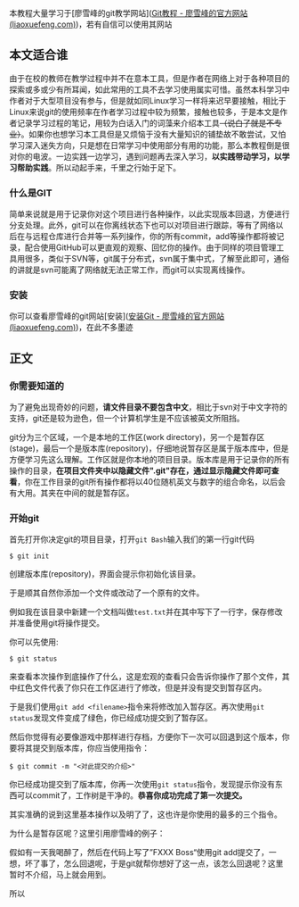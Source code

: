 本教程大量学习于[廖雪峰的git教学网站]([Git教程 - 廖雪峰的官方网站 (liaoxuefeng.com)](https://www.liaoxuefeng.com/wiki/896043488029600))，若有自信可以使用其网站

## 本文适合谁

由于在校的教师在教学过程中并不在意本工具，但是作者在网络上对于各种项目的探索或多或少有所耳闻，如此常用的工具不去学习使用属实可惜。虽然本科学习中作者对于大型项目没有参与，但是就如同Linux学习一样将来迟早要接触，相比于Linux来说git的使用频率在作者学习过程中较为频繁，接触也较多，于是本文是作者记录学习过程的笔记，用较为白话入门的词藻来介绍本工具~~（说白了就是不专业）~~。如果你也想学习本工具但是又烦恼于没有大量知识的铺垫故不敢尝试，又怕学习深入迷失方向，只是想在日常学习中使用部分有用的功能，那么本教程倒是很对你的电波。一边实践一边学习，遇到问题再去深入学习，**以实践带动学习，以学习帮助实践**。所以动起手来，千里之行始于足下。

### 什么是GIT

简单来说就是用于记录你对这个项目进行各种操作，以此实现版本回退，方便进行分支处理。此外，git可以在你离线状态下也可以对项目进行跟踪，等有了网络以后在与远程仓库进行合并等一系列操作，你的所有commit，add等操作都将被记录，配合使用GitHub可以更直观的观察、回忆你的操作。由于同样的项目管理工具用很多，类似于SVN等，git属于分布式，svn属于集中式，了解至此即可，通俗的讲就是svn可能离了网络就无法正常工作，而git可以实现离线操作。

### 安装

你可以查看廖雪峰的git网站[安装]([安装Git - 廖雪峰的官方网站 (liaoxuefeng.com)](https://www.liaoxuefeng.com/wiki/896043488029600/896067074338496))，在此不多墨迹

## 正文

### 你需要知道的

为了避免出现奇妙的问题，**请文件目录不要包含中文**，相比于svn对于中文字符的支持，git还是较为逊色，但一个计算机学生是不应该被英文所阻挡。

git分为三个区域，一个是本地的工作区(work directory)，另一个是暂存区(stage)，最后一个是版本库(repository)，仔细地说暂存区是属于版本库中，但是方便学习先这么理解。工作区就是你本地的项目目录。版本库是用于记录你的所有操作的目录，**在项目文件夹中以隐藏文件".git"存在，通过显示隐藏文件即可查看**，你在工作目录的git所有操作都将以40位随机英文与数字的组合命名，以后会有大用。其夹在中间的就是暂存区。

### 开始git

首先打开你决定git的项目目录，打开``git Bash``输入我们的第一行git代码

``$ git init``

创建版本库(repository)，界面会提示你初始化该目录。

于是顺其自然你添加一个文件或改动了一个原有的文件。

例如我在该目录中新建一个文档叫做``test.txt``并在其中写下了一行字，保存修改并准备使用git将操作提交。

你可以先使用:

`$ git status`

来查看本次操作到底操作了什么，这是宏观的查看只会告诉你操作了那个文件，其中红色文件代表了你只在工作区进行了修改，但是并没有提交到暂存区内。

于是我们使用``git add <filename>``指令来将修改加入暂存区。再次使用`git status`发现文件变成了绿色，你已经成功提交到了暂存区。

然后你觉得有必要像游戏中那样进行存档，方便你下一次可以回退到这个版本，你要将其提交到版本库，你应当使用指令：

`$ git commit -m "<对此提交的介绍>"`

你已经成功提交到了版本库，你再一次使用`git status`指令，发现提示你没有东西可以commit了，工作树是干净的。**恭喜你成功完成了第一次提交。**

其实准确的说到这里基本操作以及明了了，这也许是你使用的最多的三个指令。

为什么是暂存区呢？这里引用廖雪峰的例子：

假如有一天我喝醉了，然后在代码上写了”FXXX Boss“使用git add提交了，一想，坏了事了，怎么回退呢，于是git就帮你想好了这一点，该怎么回退呢？这里暂时不介绍，马上就会用到。

所以








